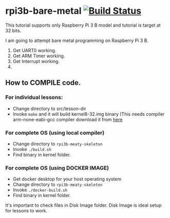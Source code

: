 # rpi3b-bare-metal   [![Build Status](https://travis-ci.com/zeoneo/rpi3b-bare-metal.svg?branch=master)](https://travis-ci.com/zeoneo/rpi3b-bare-metal)



This tutorial supports only Raspberry Pi 3 B model and tutorial is target at 32 bits.

I am going to attempt bare metal programming on Raspberry Pi 3 B.

1. Get UART0 working.
2. Get ARM Timer working.
3. Get Interrupt working.
4.

## How to COMPILE code.

### For individual lessons:
- Change directory to src/lesson-dir
- Invoke `make` and it will build kernel8-32.img binary (This needs compiler arm-none-eabi-gcc compiler download it from [here](https://armkeil.blob.core.windows.net/developer//sitecore/shell/-/media/Files/downloads/gnu-rm/5_4-2016q3/gcc-arm-none-eabi-5_4-2016q3-20160926-linux,-d-,tar.bz2])


### For complete OS (using local compiler)
- Change directory to `rpi3b-meaty-skeleton`
- Invoke `./build.sh`
- Find binary in kernel folder.

### For complete OS (using DOCKER IMAGE)
- Get docker desktop for your host operating system
- Change directory to `rpi3b-meaty-skeleton`
- Invoke `./docker-build.sh`
- Find binary in kernel folder.





It's important to check files in Disk Image folder. Disk Image is ideal setup for lessons to work.

